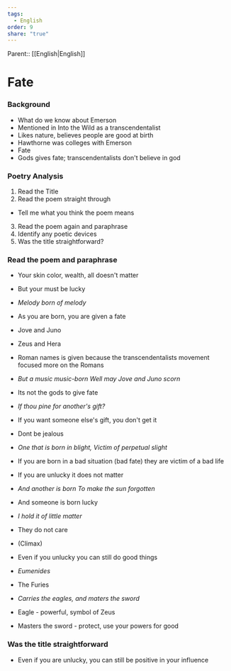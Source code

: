 ```yaml
---
tags:
  - English
order: 9
share: "true"
---
```

Parent:: [[English|English]]

# Fate

### Background

- What do we know about Emerson
- Mentioned in Into the Wild as a transcendentalist
- Likes nature, believes people are good at birth
- Hawthorne was colleges with Emerson
- Fate
- Gods gives fate; transcendentalists don't believe in god

### Poetry Analysis

1. Read the Title
2. Read the poem straight through
- Tell me what you think the poem means
3. Read the poem again and paraphrase
4. Identify any poetic devices
5. Was the title straightforward?

### Read the poem and paraphrase

- Your skin color, wealth, all doesn't matter
- But your must be lucky
- *Melody born of melody*
- As you are born, you are given a fate
- Jove and Juno
- Zeus and Hera
- Roman names is given because the transcendentalists movement focused more on the Romans
- *But a music music-born Well may Jove and Juno scorn*
- Its not the gods to give fate
- *If thou pine for another's gift?*
- If you want someone else's gift, you don't get it
- Dont be jealous
- *One that is born in blight, Victim of perpetual slight*
- If you are born in a bad situation (bad fate) they are victim of a bad life

- If you are unlucky it does not matter

- *And another is born To make the sun forgotten*
- And someone is born lucky

- *I hold it of little matter*
- They do not care

- (Climax)
- Even if you unlucky you can still do good things

- *Eumenides*
- The Furies
- *Carries the eagles, and maters the sword*
- Eagle - powerful, symbol of Zeus
- Masters the sword - protect, use your powers for good

### Was the title straightforward

- Even if you are unlucky, you can still be positive in your influence